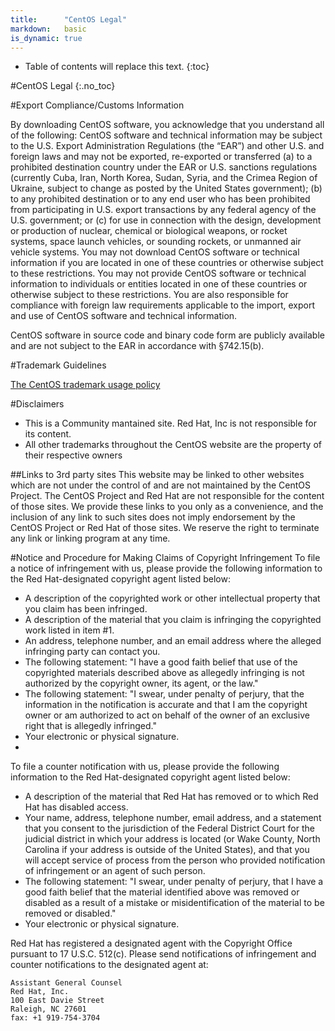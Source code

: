 ```yaml
---
title:      "CentOS Legal"
markdown:   basic
is_dynamic: true
---
```

* Table of contents will replace this text.
{:toc}

#CentOS Legal
{:.no_toc}

#Export Compliance/Customs Information

By downloading CentOS software, you acknowledge that you understand all of the following: CentOS software and technical information may be subject to the U.S. Export Administration Regulations (the “EAR”) and other U.S. and foreign laws and may not be exported, re-exported or transferred (a) to a prohibited destination country under the EAR or U.S. sanctions regulations (currently Cuba, Iran, North Korea, Sudan, Syria, and the Crimea Region of Ukraine, subject to change as posted by the United States government); (b) to any prohibited destination or to any end user who has been prohibited from participating in U.S. export transactions by any federal agency of the U.S. government; or (c) for use in connection with the design, development or production of nuclear, chemical or biological weapons, or rocket systems, space launch vehicles, or sounding rockets, or unmanned air vehicle systems. You may not download CentOS software or technical information if you are located in one of these countries or otherwise subject to these restrictions. You may not provide CentOS software or technical information to individuals or entities located in one of these countries or otherwise subject to these restrictions. You are also responsible for compliance with foreign law requirements applicable to the import, export and use of CentOS software and technical information.

CentOS software in source code and binary code form are publicly available and are not subject to the EAR in accordance with §742.15(b).

#Trademark Guidelines

[The CentOS trademark usage policy](/legal/trademarks/)

#Disclaimers

 * This is a Community mantained site. Red Hat, Inc is not responsible for its content.
 * All other trademarks throughout the CentOS website are the property of their respective owners


##Links to 3rd party sites
This website may be linked to other websites which are not under the control of and are not maintained by the CentOS Project. The CentOS Project and Red Hat are not responsible for the content of those sites. We provide these links to you only as a convenience, and the inclusion of any link to such sites does not imply endorsement by the CentOS Project or Red Hat of those sites. We reserve the right to terminate any link or linking program at any time.


#Notice and Procedure for Making Claims of Copyright Infringement
To file a notice of infringement with us, please provide the following information to the Red Hat-designated copyright agent listed below:

 * A description of the copyrighted work or other intellectual property that you claim has been infringed.
 * A description of the material that you claim is infringing the copyrighted work listed in item #1.
 * An address, telephone number, and an email address where the alleged infringing party can contact you.
 * The following statement: "I have a good faith belief that use of the copyrighted materials described above as allegedly infringing is not authorized by the copyright owner, its agent, or the law."
 * The following statement: "I swear, under penalty of perjury, that the information in the notification is accurate and that I am the copyright owner or am authorized to act on behalf of the owner of an exclusive right that is allegedly infringed."
 * Your electronic or physical signature.
 *

To file a counter notification with us, please provide the following information to the Red Hat-designated copyright agent listed below:

 * A description of the material that Red Hat has removed or to which Red Hat has disabled access.
 * Your name, address, telephone number, email address, and a statement that you consent to the jurisdiction of the Federal District Court for the judicial district in which your address is located (or Wake County, North Carolina if your address is outside of the United States), and that you will accept service of process from the person who provided notification of infringement or an agent of such person.
 * The following statement: "I swear, under penalty of perjury, that I have a good faith belief that the material identified above was removed or disabled as a result of a mistake or misidentification of the material to be removed or disabled."
 * Your electronic or physical signature.
 
Red Hat has registered a designated agent with the Copyright Office pursuant to 17 U.S.C. 512(c). Please send notifications of infringement and counter notifications to the designated agent at:


    Assistant General Counsel
    Red Hat, Inc.
    100 East Davie Street
    Raleigh, NC 27601
    fax: +1 919-754-3704
